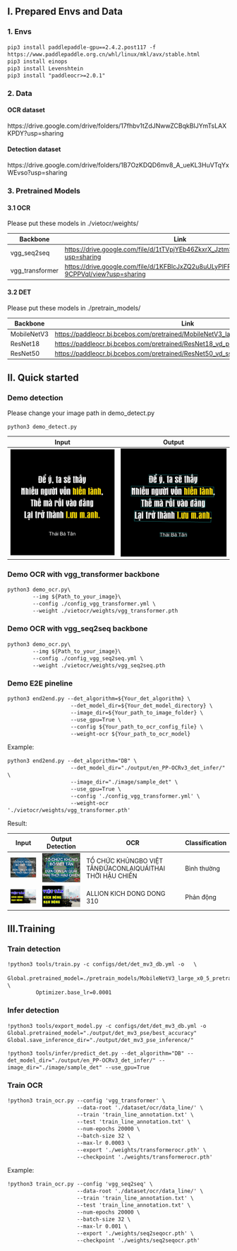 <h2> I. Prepared Envs and Data</h2>
<h3> 1. Envs </h3>

```
pip3 install paddlepaddle-gpu==2.4.2.post117 -f https://www.paddlepaddle.org.cn/whl/linux/mkl/avx/stable.html
pip3 install einops
pip3 install Levenshtein
pip3 install "paddleocr>=2.0.1"
```
<h3> 2. Data </h3>
  <h4> OCR dataset </h4>https://drive.google.com/drive/folders/17fhbv1tZdJNwwZCBqkBIJYmTsLAXKPDY?usp=sharing
  <h4> Detection dataset </h4>https://drive.google.com/drive/folders/1B7OzKDQD6mv8_A_ueKL3HuVTqYxWEvso?usp=sharing
  
<h3> 3. Pretrained Models </h3>
<h4> 3.1 OCR </h4>
Please put these models in ./vietocr/weights/

| Backbone| Link |
|--------------|-------|
| vgg_seq2seq | https://drive.google.com/file/d/1tTVpjYEb46ZkxrX_JztmSQbXEzKim4HO/view?usp=sharing|
| vgg_transformer |  https://drive.google.com/file/d/1KFBlcJxZQ2u8uULyPIFRo-Y9-9CPPVqI/view?usp=sharing|

<h4> 3.2 DET </h4>
Please put these models in ./pretrain_models/

| Backbone| Link |
|--------------|-------|
| MobileNetV3 | https://paddleocr.bj.bcebos.com/pretrained/MobileNetV3_large_x0_5_pretrained.pdparams|
| ResNet18 | https://paddleocr.bj.bcebos.com/pretrained/ResNet18_vd_pretrained.pdparams |
| ResNet50 |  https://paddleocr.bj.bcebos.com/pretrained/ResNet50_vd_ssld_pretrained.pdparams|

<h2> II. Quick started </h2>

<h3>Demo detection </h3>
<p> Please change your image path in demo_detect.py </p>

```
python3 demo_detect.py
```
| Input| Output |
|--------------|-------|
|<img src="https://github.com/TrinhThiBaoAnh/Reaction/blob/main/image/sample_det/333500806_1423207085151590_8835670948295859802_n.jpg?raw=true" width="350"> |<img src="https://github.com/TrinhThiBaoAnh/Reaction/blob/main/inference_results/det_res_333500806_1423207085151590_8835670948295859802_n.jpg" width="350">|

<h3>Demo OCR with vgg_transformer backbone </h3>

```
python3 demo_ocr.py\
        --img ${Path_to_your_image}\
        --config ./config_vgg_transformer.yml \
        --weight ./vietocr/weights/vgg_transformer.pth
``` 

<h3>Demo OCR with vgg_seq2seq backbone </h3>

```
python3 demo_ocr.py\
        --img ${Path_to_your_image}\
        --config ./config_vgg_seq2seq.yml \
        --weight ./vietocr/weights/vgg_seq2seq.pth
``` 

<h3> Demo E2E pineline </h3>

```
python3 end2end.py --det_algorithm=${Your_det_algorithm} \
                    --det_model_dir=${Your_det_model_directory} \
                    --image_dir=${Your_path_to_image_folder} \
                    --use_gpu=True \
                    --config ${Your_path_to_ocr_config_file} \
                    --weight-ocr ${Your_path_to_ocr_model}
```

Example:

```
python3 end2end.py --det_algorithm="DB" \
                    --det_model_dir="./output/en_PP-OCRv3_det_infer/" \
                    --image_dir="./image/sample_det" \
                    --use_gpu=True \
                    --config './config_vgg_transformer.yml' \
                    --weight-ocr './vietocr/weights/vgg_transformer.pth'

```
Result:
 
| Input| Output Detection| OCR | Classification |
|--------------|--------------|--------------|--------------|
|<img src="https://github.com/TrinhThiBaoAnh/Reaction/blob/main/image/image.jpeg" width=250px> |<img src="https://github.com/TrinhThiBaoAnh/Reaction/blob/main/image/res.jpg" width=250px>|TỔ CHỨC KHỦNGBO VIỆT TÂNĐỨACONLAIQUÁITHAI THỜI HẬU CHIẾN | Bình thường|
|<img src="https://github.com/TrinhThiBaoAnh/Reaction/blob/main/image/sample_det/viet-tan.jpg?raw=true" width=250px>|<img src="https://github.com/TrinhThiBaoAnh/Reaction/blob/main/inference_results/det_res_viet-tan.jpg?raw=true" width=250px>|ALLION KICH DONG DONG 310| Phản động|

<h2> III.Training</h2>
<h3> Train detection </h3>

```
!python3 tools/train.py -c configs/det/det_mv3_db.yml -o   \
         Global.pretrained_model=./pretrain_models/MobileNetV3_large_x0_5_pretrained  \
         Optimizer.base_lr=0.0001
```
<h3> Infer detection </h3>

```
!python3 tools/export_model.py -c configs/det/det_mv3_db.yml -o Global.pretrained_model="./output/det_mv3_pse/best_accuracy" Global.save_inference_dir="./output/det_mv3_pse_inference/"
```

```
!python3 tools/infer/predict_det.py --det_algorithm="DB" --det_model_dir="./output/en_PP-OCRv3_det_infer/" --image_dir="./image/sample_det" --use_gpu=True
```

<h3> Train OCR </h3>

```
!python3 train_ocr.py --config 'vgg_transformer' \
                      --data-root './dataset/ocr/data_line/' \
                      --train 'train_line_annotation.txt' \
                      --test 'train_line_annotation.txt' \
                      --num-epochs 20000 \
                      --batch-size 32 \
                      --max-lr 0.0003 \
                      --export './weights/transformerocr.pth' \
                      --checkpoint './weights/transformerocr.pth'
```
Example: 

```
!python3 train_ocr.py --config 'vgg_seq2seq' \
                      --data-root './dataset/ocr/data_line/' \
                      --train 'train_line_annotation.txt' \
                      --test 'train_line_annotation.txt' \
                      --num-epochs 20000 \
                      --batch-size 32 \
                      --max-lr 0.001 \
                      --export './weights/seq2seqocr.pth' \
                      --checkpoint './weights/seq2seqocr.pth'
```
 
